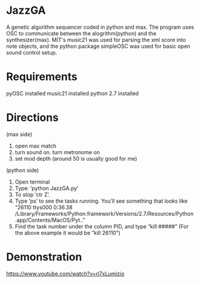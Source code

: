 # JazzGA
A genetic algorithm sequencer coded in python and max. The program uses OSC to communicate between the alogrithm(python) and the synthesizer(max). MIT's music21 was used for parsing the xml score into note objects, and the python package simpleOSC was used for basic open sound control setup. 

# Requirements
pyOSC installed
music21 installed
python 2.7 installed

# Directions 
(max side)
1. open max match
2. turn sound on. turn metronome on
3. set mod depth (around 50 is usually good for me)

(python side)
1.	Open terminal
2.	Type: ‘python JazzGA.py’
3.	To stop ‘ctr Z’.
4.	Type ‘ps’ to see the tasks running. You’ll see something that looks like “26110 ttys000    0:36.38 /Library/Frameworks/Python.framework/Versions/2.7/Resources/Python.app/Contents/MacOS/Pyt..”
6.	Find the task number under the column PID, and type “kill #####” (For the above example it would be “kill 26110”)

# Demonstration 
https://www.youtube.com/watch?v=rl7xLumizio
